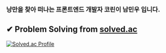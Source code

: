 ### 낭만을 찾아 떠나는 프론트엔드 개발자 코린이 남민우 입니다.

<!--
**mandoo1229/mandoo1229** is a ✨ _special_ ✨ repository because its `README.md` (this file) appears on your GitHub profile.

Here are some ideas to get you started:

- 🔭 I’m currently working on ...
- 🌱 I’m currently learning ...
- 👯 I’m looking to collaborate on ...
- 🤔 I’m looking for help with ...
- 💬 Ask me about ...
- 📫 How to reach me: ...
- 😄 Pronouns: ...
- ⚡ Fun fact: ...
-->


✔︎ Problem Solving from [solved.ac](https://solved.ac)
---
[![Solved.ac Profile](http://mazassumnida.wtf/api/generate_badge?boj=mandoo1229)](https://solved.ac/mandoo1229)
